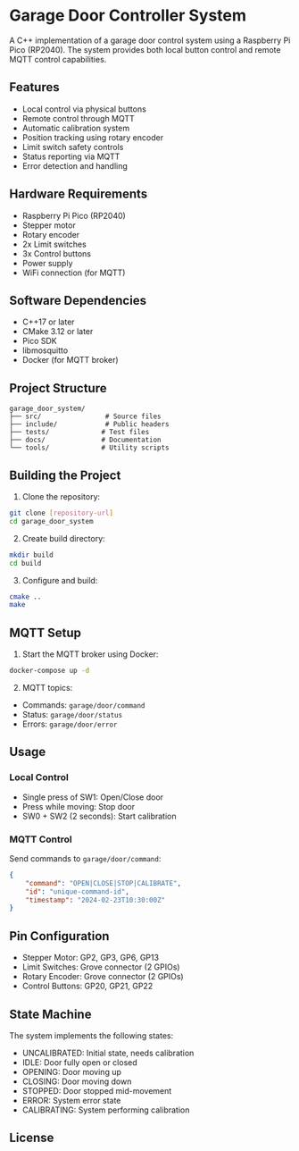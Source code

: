 # Garage Door Controller System

A C++ implementation of a garage door control system using a Raspberry Pi Pico (RP2040). The system provides both local button control and remote MQTT control capabilities.

## Features

- Local control via physical buttons
- Remote control through MQTT
- Automatic calibration system
- Position tracking using rotary encoder
- Limit switch safety controls
- Status reporting via MQTT
- Error detection and handling

## Hardware Requirements

- Raspberry Pi Pico (RP2040)
- Stepper motor
- Rotary encoder
- 2x Limit switches
- 3x Control buttons
- Power supply
- WiFi connection (for MQTT)

## Software Dependencies

- C++17 or later
- CMake 3.12 or later
- Pico SDK
- libmosquitto
- Docker (for MQTT broker)

## Project Structure

```
garage_door_system/
├── src/                # Source files
├── include/            # Public headers
├── tests/             # Test files
├── docs/              # Documentation
└── tools/             # Utility scripts
```

## Building the Project

1. Clone the repository:
```bash
git clone [repository-url]
cd garage_door_system
```

2. Create build directory:
```bash
mkdir build
cd build
```

3. Configure and build:
```bash
cmake ..
make
```

## MQTT Setup

1. Start the MQTT broker using Docker:
```bash
docker-compose up -d
```

2. MQTT topics:
- Commands: `garage/door/command`
- Status: `garage/door/status`
- Errors: `garage/door/error`

## Usage

### Local Control
- Single press of SW1: Open/Close door
- Press while moving: Stop door
- SW0 + SW2 (2 seconds): Start calibration

### MQTT Control
Send commands to `garage/door/command`:
```json
{
    "command": "OPEN|CLOSE|STOP|CALIBRATE",
    "id": "unique-command-id",
    "timestamp": "2024-02-23T10:30:00Z"
}
```

## Pin Configuration

- Stepper Motor: GP2, GP3, GP6, GP13
- Limit Switches: Grove connector (2 GPIOs)
- Rotary Encoder: Grove connector (2 GPIOs)
- Control Buttons: GP20, GP21, GP22

## State Machine

The system implements the following states:
- UNCALIBRATED: Initial state, needs calibration
- IDLE: Door fully open or closed
- OPENING: Door moving up
- CLOSING: Door moving down
- STOPPED: Door stopped mid-movement
- ERROR: System error state
- CALIBRATING: System performing calibration


## License

